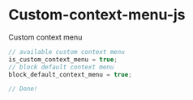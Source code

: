 # Custom-context-menu-js
Custom context menu

```js
// available custom context menu
is_custom_context_menu = true;
// block default context menu
block_default_context_menu = true;

// Done!
```
